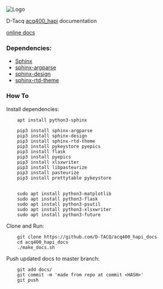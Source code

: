 ![Logo](https://www.d-tacq.com/images/dtacq.png)

D-Tacq [acq400_hapi](https://github.com/D-TACQ/acq400_hapi) documentation

[online docs](https://D-TACQ.github.io/acq400_hapi_docs/)

### Dependencies:

* [Sphinx](https://www.sphinx-doc.org/en/master/usage/installation.html)
* [sphinx-argparse](https://sphinx-argparse.readthedocs.io/en/latest/install.html)
* [sphinx-design](https://sphinx-design.readthedocs.io/en/rtd-theme/)
* [sphinx-rtd-theme](https://sphinx-rtd-theme.readthedocs.io/en/stable/installing.html)

### How To

Install dependencies:
```
    apt install python3-sphinx

    pip3 install sphinx-argparse
    pip3 install sphinx-design
    pip3 install sphinx-rtd-theme
    pip3 install pykeystore pyepics
    pip3 install flask
    pip3 install pyepics
    pip3 install xlsxwriter
    pip3 install libpasteurize
    pip3 install pasteurize
    pip3 install prettytable pykeystore


    sudo apt install python3-matplotlib
    sudo apt install python3-flask
    sudo apt install python3-psutil
    sudo apt install python3-xlsxwriter
    sudo apt install python3-future
```

Clone and Run:
```
    git clone https://github.com/D-TACQ/acq400_hapi_docs
    cd acq400_hapi_docs
    ./make_docs.sh
```

Push updated docs to master branch:

```
    git add docs/
    git commit -m 'made from repo at commit <HASH>'
    git push
```

